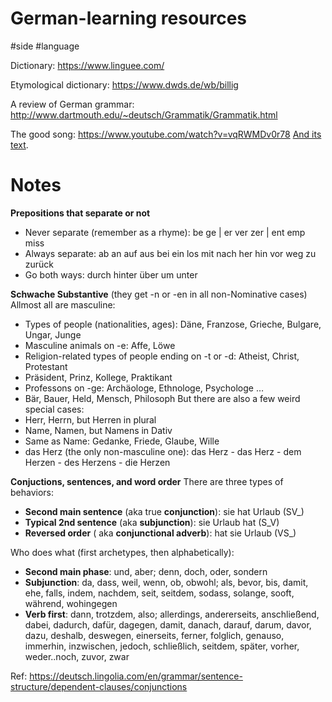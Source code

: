 # German-learning resources

#side #language

Dictionary:
https://www.linguee.com/

Etymological dictionary:
https://www.dwds.de/wb/billig

A review of German grammar:
http://www.dartmouth.edu/~deutsch/Grammatik/Grammatik.html

The good song:
https://www.youtube.com/watch?v=vqRWMDv0r78
[And its text](https://genius.com/Kaptn-peng-and-die-tentakel-von-delphi-der-anfang-ist-nah-lyrics).

# Notes

**Prepositions that separate or not**
* Never separate (remember as a rhyme): be ge | er ver zer | ent emp miss
* Always separate: ab an auf aus bei ein los mit nach her hin vor weg zu zurück
* Go both ways: durch hinter über um unter

**Schwache Substantive** (they get -n or -en in all non-Nominative cases)
Allmost all are masculine:
* Types of people (nationalities, ages): Däne, Franzose, Grieche, Bulgare, Ungar, Junge
* Masculine animals on -e: Affe, Löwe
* Religion-related types of people ending on -t or -d: Atheist, Christ, Protestant
* Präsident, Prinz, Kollege, Praktikant
* Professons on -ge: Archäologe, Ethnologe, Psychologe …
* Bär, Bauer, Held, Mensch, Philosoph
But there are also a few weird special cases:
* Herr, Herrn, but Herren in plural
* Name, Namen, but Namens in Dativ
* Same as Name: Gedanke, Friede, Glaube, Wille
* das Herz (the only non-masculine one): das Herz - das Herz - dem Herzen - des Herzens - die Herzen

**Conjuctions, sentences, and word order**
There are three types of behaviors:
* **Second main sentence** (aka true **conjunction**): sie hat Urlaub (SV_)
* **Typical 2nd sentence** (aka **subjunction**): sie Urlaub hat (S_V)
* **Reversed order** ( aka **conjunctional adverb**): hat sie Urlaub (VS_)

Who does what (first archetypes, then alphabetically):
* **Second main phase**: und, aber; denn, doch, oder, sondern
* **Subjunction**: da, dass, weil, wenn, ob, obwohl; als, bevor, bis, damit, ehe, falls, indem, nachdem, seit, seitdem, sodass, solange, sooft, während, wohingegen
* **Verb first**: dann, trotzdem, also; allerdings, andererseits, anschließend, dabei, dadurch, dafür, dagegen, damit, danach, darauf, darum, davor, dazu, deshalb, deswegen, einerseits, ferner, folglich, genauso, immerhin, inzwischen, jedoch, schließlich, seitdem, später, vorher, weder..noch, zuvor, zwar

Ref:
https://deutsch.lingolia.com/en/grammar/sentence-structure/dependent-clauses/conjunctions
